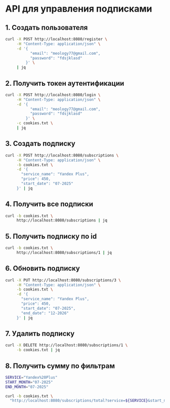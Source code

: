 # API для управления подписками

## 1. Создать пользователя
```bash
curl -X POST http://localhost:8080/register \
     -H "Content-Type: application/json" \
     -d '{
           "email": "meology77@gmail.com",
           "password": "fdsjklasd"
         }' \
     | jq
```

## 2. Получить токен аутентификации
```bash
curl -X POST http://localhost:8080/login \
     -H "Content-Type: application/json" \
     -d '{
           "email": "meology77@gmail.com",
           "password": "fdsjklasd"
         }' \
     -c cookies.txt \
     | jq
```

## 3. Создать подписку
```bash
curl -X POST http://localhost:8080/subscriptions \
     -H "Content-Type: application/json" \
     -b cookies.txt \
     -d '{
       "service_name": "Yandex Plus",
       "price": 450,
       "start_date": "07-2025"
     }' | jq
```

## 4. Получить все подписки

```bash
curl -b cookies.txt \
     http://localhost:8080/subscriptions | jq
```

## 5. Получить подписку по id

```bash
curl -b cookies.txt \
     http://localhost:8080/subscriptions/1 | jq
```

## 6. Обновить подписку

```bash
curl -X PUT http://localhost:8080/subscriptions/3 \
     -H "Content-Type: application/json" \
     -b cookies.txt \
     -d '{
       "service_name": "Yandex Plus",
       "price": 450,
       "start_date": "07-2025",
       "end_date": "12-2026"
     }' | jq
```

## 7. Удалить подписку

```bash
curl -X DELETE http://localhost:8080/subscriptions/1 \
     -b cookies.txt | jq
```

## 8. Получить сумму по фильтрам

```bash
SERVICE="Yandex%20Plus"
START_MONTH="07-2025"
END_MONTH="07-2025"

curl -b cookies.txt \
  "http://localhost:8080/subscriptions/total?service=${SERVICE}&start_month=${START_MONTH}&end_month=${END_MONTH}" | jq
```